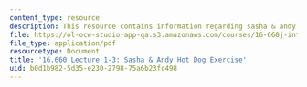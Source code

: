 ```yaml
---
content_type: resource
description: This resource contains information regarding sasha & andy hot dog exercise.
file: https://ol-ocw-studio-app-qa.s3.amazonaws.com/courses/16-660j-introduction-to-lean-six-sigma-methods-january-iap-2012/b0d1b9825d35e230279875a6b23fc498_MIT16_660JIAP12_1-3exer.pdf
file_type: application/pdf
resourcetype: Document
title: '16.660 Lecture 1-3: Sasha & Andy Hot Dog Exercise'
uid: b0d1b982-5d35-e230-2798-75a6b23fc498
---
```


